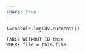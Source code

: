 ```yaml
---
share: True
---
```

`$=console.log(dv.current())`
```dataview 
TABLE WITHOUT ID this
WHERE file = this.file
```
